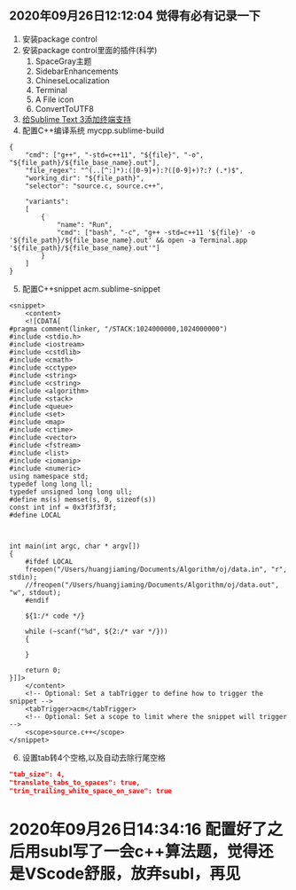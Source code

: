 ## 2020年09月26日12:12:04 觉得有必有记录一下
1. 安装package control
2. 安装package control里面的插件(科学)
   1. SpaceGray主题
   2. SidebarEnhancements
   3. ChineseLocalization
   4. Terminal
   5. A File icon
   6. ConvertToUTF8
3. [给Sublime Text 3添加终端支持](https://cloud.tencent.com/developer/article/1159656)
4. 配置C++编译系统
mycpp.sublime-build
```
{
    "cmd": ["g++", "-std=c++11", "${file}", "-o", "${file_path}/${file_base_name}.out"],
    "file_regex": "^(..[^:]*):([0-9]+):?([0-9]+)?:? (.*)$",
    "working_dir": "${file_path}",
    "selector": "source.c, source.c++",

    "variants":
    [
        {
            "name": "Run",
            "cmd": ["bash", "-c", "g++ -std=c++11 '${file}' -o '${file_path}/${file_base_name}.out' && open -a Terminal.app '${file_path}/${file_base_name}.out'"]
        }
    ]
}
```
5. 配置C++snippet
acm.sublime-snippet
```
<snippet>
	<content>
	<![CDATA[
#pragma comment(linker, "/STACK:1024000000,1024000000")
#include <stdio.h>
#include <iostream>
#include <cstdlib>
#include <cmath>
#include <cctype>
#include <string>
#include <cstring>
#include <algorithm>
#include <stack>
#include <queue>
#include <set>
#include <map>
#include <ctime>
#include <vector>
#include <fstream>
#include <list>
#include <iomanip>
#include <numeric>
using namespace std;
typedef long long ll;
typedef unsigned long long ull;
#define ms(s) memset(s, 0, sizeof(s))
const int inf = 0x3f3f3f3f;
#define LOCAL



int main(int argc, char * argv[])
{
	#ifdef LOCAL
	freopen("/Users/huangjiaming/Documents/Algorithm/oj/data.in", "r", stdin);
	//freopen("/Users/huangjiaming/Documents/Algorithm/oj/data.out", "w", stdout);
	#endif

	${1:/* code */}

	while (~scanf("%d", ${2:/* var */}))
	{

	}

    return 0;
}]]>
	</content>
	<!-- Optional: Set a tabTrigger to define how to trigger the snippet -->
	<tabTrigger>acm</tabTrigger>
	<!-- Optional: Set a scope to limit where the snippet will trigger -->
	<scope>source.c++</scope>
</snippet>
```
6. 设置tab转4个空格,以及自动去除行尾空格
```json
"tab_size": 4,
"translate_tabs_to_spaces": true,
"trim_trailing_white_space_on_save": true
```


# 2020年09月26日14:34:16 配置好了之后用subl写了一会c++算法题，觉得还是VScode舒服，放弃subl，再见